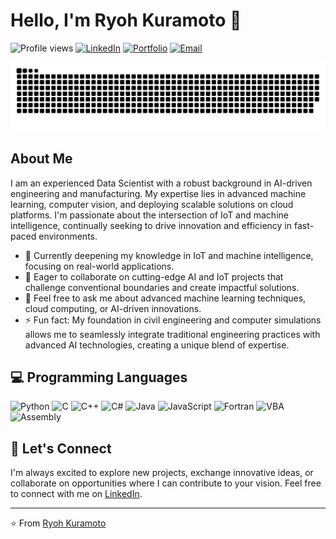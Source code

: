 # Hello, I'm Ryoh Kuramoto 👋

![Profile views](https://komarev.com/ghpvc/?username=ryohkuramoto&color=blueviolet)
[![LinkedIn](https://img.shields.io/badge/LinkedIn-Connect-blue)](https://www.linkedin.com/in/ryoh-kuramoto-a94557291/)
[![Portfolio](https://img.shields.io/badge/Portfolio-Visit-blueviolet)](https://www.iotmlfolio.com/)
[![Email](https://img.shields.io/badge/Email-Contact-blue)](mailto:ryoh.kuramoto@rknewtech.com)

<picture>
  <source media="(prefers-color-scheme: dark)" srcset="https://raw.githubusercontent.com/ryokuramoto/ryokuramoto/output/github-contribution-grid-snake-dark.svg" />
  <source media="(prefers-color-scheme: light)" srcset="https://raw.githubusercontent.com/ryokuramoto/ryokuramoto/output/github-contribution-grid-snake.svg" />
  <img alt="github-snake" src="https://raw.githubusercontent.com/ryokuramoto/ryokuramoto/output/github-contribution-grid-snake.svg" />
</picture>

## About Me

I am an experienced Data Scientist with a robust background in AI-driven engineering and manufacturing. My expertise lies in advanced machine learning, computer vision, and deploying scalable solutions on cloud platforms. I'm passionate about the intersection of IoT and machine intelligence, continually seeking to drive innovation and efficiency in fast-paced environments.

- 🌱 Currently deepening my knowledge in IoT and machine intelligence, focusing on real-world applications.
- 👯 Eager to collaborate on cutting-edge AI and IoT projects that challenge conventional boundaries and create impactful solutions.
- 💬 Feel free to ask me about advanced machine learning techniques, cloud computing, or AI-driven innovations.
- ⚡ Fun fact: My foundation in civil engineering and computer simulations allows me to seamlessly integrate traditional engineering practices with advanced AI technologies, creating a unique blend of expertise.

## 💻 Programming Languages
![Python](https://img.shields.io/badge/Python-3776AB?logo=python&logoColor=white) ![C](https://img.shields.io/badge/C-00599C?logo=c&logoColor=white) ![C++](https://img.shields.io/badge/C++-00599C?logo=c%2B%2B&logoColor=white) ![C#](https://img.shields.io/badge/C%23-239120?logo=c-sharp&logoColor=white) ![Java](https://img.shields.io/badge/Java-007396?logo=java&logoColor=white) ![JavaScript](https://img.shields.io/badge/JavaScript-F7DF1E?logo=javascript&logoColor=black) ![Fortran](https://img.shields.io/badge/Fortran-734F96?logo=fortran&logoColor=white) ![VBA](https://img.shields.io/badge/VBA-217346?logo=microsoft-excel&logoColor=white) ![Assembly](https://img.shields.io/badge/Assembly-525252?logo=assembly&logoColor=white)

## 🤝 Let's Connect

I'm always excited to explore new projects, exchange innovative ideas, or collaborate on opportunities where I can contribute to your vision. Feel free to connect with me on [LinkedIn](https://www.linkedin.com/in/ryoh-kuramoto-a94557291/).

---

⭐️ From [Ryoh Kuramoto](https://github.com/ryokuramoto)
